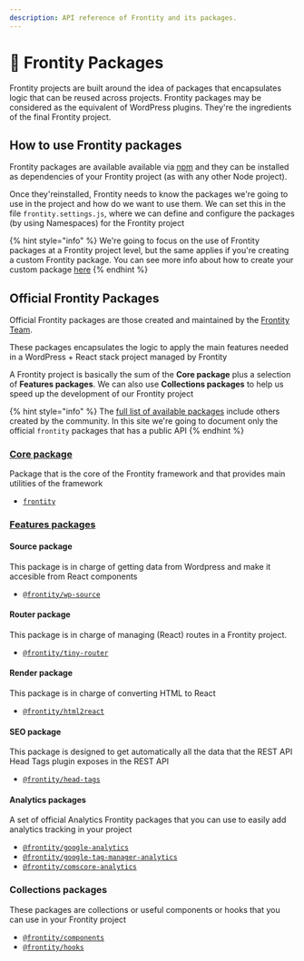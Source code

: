 ```yaml
---
description: API reference of Frontity and its packages.
---
```


# 🍱 Frontity Packages

Frontity projects are built around the idea of packages that encapsulates logic that can be reused across projects. Frontity packages may be considered as the equivalent of WordPress plugins.  They're the ingredients of the final Frontity project.

## How to use Frontity packages

Frontity packages are available available via [npm](https://www.npmjs.com/search?q=keywords:frontity) and they can be installed as dependencies of your Frontity project (as with any other Node project). 

Once they'reinstalled, Frontity needs to know the packages we're going to use in the project and how do we want to use them. We can set this in the file `frontity.settings.js`, where we can define and configure the packages (by using Namespaces) for the Frontity project 


{% hint style="info" %}
We're going to focus on the use of Frontity packages at a Frontity project level, but the same applies if you're creating a custom Frontity package. 
You can see more info about how to create your custom package [here](#)
{% endhint %}

## Official Frontity Packages

Official Frontity packages are those created and maintained by the [Frontity Team](https://frontity.org/about-us/). 

These packages encapsulates the logic to apply the main features needed in a WordPress + React stack project managed by Frontity

A Frontity project is basically the sum of the **Core package** plus a selection of **Features packages**. We can also use **Collections packages** to help us speed up the development of our Frontity project  

{% hint style="info" %}
The [full list of available packages](https://www.npmjs.com/search?q=keywords:frontity) include others created by the community. In this site we're going to document only the official `frontity` packages that has a public API
{% endhint %}

### [Core package](core-package/README.md)

Package that is the core of the Frontity framework and that provides main utilities of the framework

* [`frontity`](core-package/frontity.md)

### [Features packages](features-packages/README.md)

#### Source package 

This package is in charge of getting data from Wordpress and make it accesible from React components

- [`@frontity/wp-source`](features-packages/wp-source.md)

#### Router package 

This package is in charge of managing (React) routes in a Frontity project.

- [`@frontity/tiny-router`](features-packages/tiny-router.md)

#### Render package 

This package is in charge of converting HTML to React

- [`@frontity/html2react`](features-packages/html2react.md)

#### SEO package

This package is designed to get automatically all the data that the REST API Head Tags plugin exposes in the REST API

- [`@frontity/head-tags`](features-packages/head-tags.md)

#### Analytics packages

A set of official Analytics Frontity packages that you can use to easily add analytics tracking in your project

- [`@frontity/google-analytics`](features-packages/analytics/google-analytics.md)
- [`@frontity/google-tag-manager-analytics`](features-packages/analytics/google-tag-manager-analytics.md)
- [`@frontity/comscore-analytics`](features-packages/analytics/comscore-analytics.md)

### Collections packages

These packages are collections or useful components or hooks that you can use in your Frontity project

- [`@frontity/components`](collections-packages/components.md)
- [`@frontity/hooks`](collections-packages/hooks.md)
